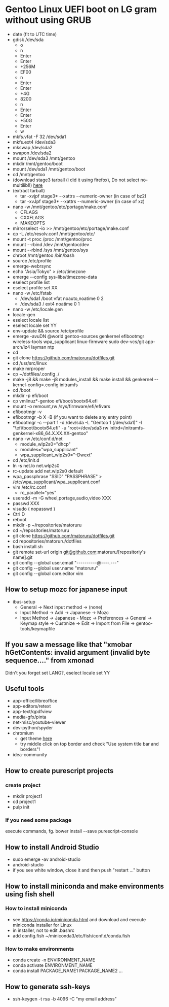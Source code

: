 # Gentoo Linux UEFI boot on LG gram without using GRUB
- date (fit to UTC time)
- gdisk /dev/sda
    - o
    - n
    - Enter
    - Enter
    - +256M
    - EF00
    - n
    - Enter
    - Enter
    - +4G
    - 8200
    - n
    - Enter
    - Enter
    - +50G
    - Enter
    - w
- mkfs.vfat -F 32 /dev/sda1
- mkfs.ext4 /dev/sda3
- mkswap /dev/sda2
- swapon /dev/sda2
- mount /dev/sda3 /mnt/gentoo
- mkdir /mnt/gentoo/boot
- mount /dev/sda1 /mnt/gentoo/boot
- cd /mnt/gentoo
- (download stage3 tarball (i did it using firefox), Do not select no-multilib!!) [here](http://ftp.iij.ad.jp/pub/linux/gentoo/releases/amd64/autobuilds/)
- (extract tarball)
    - tar -xvjpf stage3* --xattrs --numeric-owner (in case of bz2)
    - tar -xvJpf stage3* --xattrs --numeric-owner (in case of xz)
- nano -w /mnt/gentoo/etc/portage/make.conf
    - CFLAGS
    - CXXFLAGS
    - MAKEOPTS
- mirrorselect -io >> /mnt/gentoo/etc/portage/make.conf
- cp -L /etc/resolv.conf /mnt/gentoo/etc/
- mount -t proc /proc /mnt/gentoo/proc
- mount --rbind /dev /mnt/gentoo/dev
- mount --rbind /sys /mnt/gentoo/sys
- chroot /mnt/gentoo /bin/bash
- source /etc/profile
- emerge-webrsync
- echo "Asia/Tokyo" > /etc/timezone
- emerge --config sys-libs/timezone-data
- eselect profile list
- eselect profile set XX
- nano -w /etc/fstab
    - /dev/sda1 /boot vfat noauto,noatime 0 2
    - /dev/sda3 / ext4 noatime 0 1
- nano -w /etc/locale.gen
- locale-gen
- eselect locale list
- eselect locale set YY
- env-update && source /etc/profile
- emerge -avuDN @world gentoo-sources genkernel efibootmgr wireless-tools wpa_supplicant linux-firmware sudo dev-vcs/git app-arch/lz4 layman ntp
- cd
- git clone https://github.com/matoruru/dotfiles.git
- cd /usr/src/linux
- make mrproper
- cp ~/dotfiles/.config ./
- make -j8 && make -j8 modules_install && make install && genkernel --kernel-config=.config initramfs
- cd /boot
- mkdir -p efi/boot
- cp vmlinuz*-gentoo efi/boot/bootx64.efi
- mount -o remount,rw /sys/firmware/efi/efivars
- efibootmgr -v
- efibootmgr -b X -B (if you want to delete any entry point)
- efibootmgr -c --part 1 -d /dev/sda -L "Gentoo 1 (/dev/sda1)" -l "\efi\boot\bootx64.efi" -u "root=/dev/sda3 rw initrd=/initramfs-genkernel-x86_64.X.XX.XX-gentoo"
- nano -w /etc/conf.d/net
    - module_wlp2s0="dhcp"
    - modules="wpa_supplicant"
    - wpa_supplicant_wlp2s0="-Dwext"
- cd /etc/init.d
- ln -s net.lo net.wlp2s0
- rc-update add net.wlp2s0 default
- wpa_passphrase "SSID" "PASSPHRASE" > /etc/wpa_supplicant/wpa_supplicant.conf
- vim /etc/rc.conf
  - rc_parallel="yes"
- useradd -m -G wheel,portage,audio,video XXX
- passwd XXX
- visudo ( nopasswd )
- Ctrl D
- reboot
- mkdir -p ~/repositories/matoruru
- cd ~/repositories/matoruru
- git clone https://github.com/matoruru/dotfiles.git
- cd repositories/matoruru/dotfiles
- bash install.sh
- git remote set-url origin git@github.com:matoruru/[repositoriy's name].git
- git config --global user.email "----------@----.---"
- git config --global user.name "matoruru"
- git config --global core.editor vim

## How to setup mozc for japanese input
- ibus-setup
  - General -> Next input method -> (none)
  - Input Method -> Add -> Japanese -> Mozc
  - Input Method -> Japanese - Mozc -> Preferences -> General -> Keymap style -> Custmize -> Edit -> Import from File -> gentoo-tools/keymapfile
  
##  If you saw a message like that "xmobar hGetContents: invalid argument (invalid byte sequence...." from xmonad
Didn't you forget set LANG?, eselect locale set YY

## Useful tools
- app-office/libreoffice
- app-editors/retext
- app-text/qpdfview
- media-gfx/pinta
- net-misc/youtube-viewer
- dev-python/spyder
- chromium
  - get theme [here](https://chrome.google.com/webstore/detail/material-incognito-dark-t/ahifcnpnjgbadkjdhagpfjfkmlapfoel?hl=en)
  - try middle click on top border and check "Use system title bar and borders"! 
- idea-community

## How to create purescript projects
### create project
- mkdir project1
- cd project1
- pulp init

### If you need some package
execute commands, fg. bower install --save purescript-console

## How to install Android Studio
- sudo emerge -av android-studio
- android-studio
- if you see white window, close it and then push "restart ..." button

## How to install miniconda and make environments using fish shell
### How to install miniconda
- see https://conda.io/miniconda.html and download and execute miniconda installer for Linux
- in installer, not to edit .bashrc
- add config.fish ~/miniconda3/etc/fish/conf.d/conda.fish

### How to make environments
- conda create -n ENVIRONMENT_NAME
- conda activate ENVIRONMENT_NAME
- conda install PACKAGE_NAME1 PACKAGE_NAME2 ...

## How to generate ssh-keys
- ssh-keygen -t rsa -b 4096 -C "my email address"
